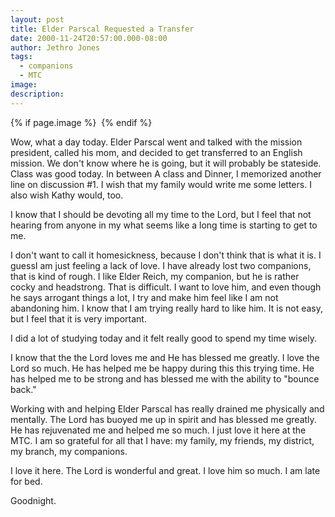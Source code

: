 ```yaml
---
layout: post
title: Elder Parscal Requested a Transfer
date: 2000-11-24T20:57:00.000-08:00
author: Jethro Jones
tags:
  - companions
  - MTC
image: 
description:
---
```


{% if page.image %} <img src="{{ page.image }}" alt=""> {% endif %}

Wow, what a day today. Elder Parscal went and talked with the mission president, called his mom, and decided to get transferred to an English mission. We don't know where he is going, but it will probably be stateside. Class was good today. In between A class and Dinner, I memorized another line on discussion #1. I wish that my family would write me some letters. I also wish Kathy would, too. 

I know that I should be devoting all my time to the Lord, but I feel that not hearing from anyone in my what seems like a long time is starting to get to me. 

I don't want to call it homesickness, because I don't think that is what it is. I guessI am just feeling a lack of love. I have already lost two companions, that is kind of rough. I like Elder Reich, my companion, but he is rather cocky and headstrong. That is difficult. I want to love him, and even though he says arrogant things a lot, I try and make him feel like I am not abandoning him. I know that I am trying really hard to like him. It is not easy, but I feel that it is very important. 

I did a lot of studying today and it felt really good to spend my time wisely. 

I know that the the Lord loves me and He has blessed me greatly. I love the Lord so much. He has helped me be happy during this this trying time. He has helped me to be strong and has blessed me with the ability to "bounce back."

Working with and helping Elder Parscal has really drained me physically and mentally. The Lord has buoyed me up in spirit and has blessed me greatly. He has rejuvenated me and helped me so much. I just love it here at the MTC. I am so grateful for all that I have: my family, my friends, my district, my branch, my companions. 

I love it here. The Lord is wonderful and great. I love him so much. I am late for bed. 

Goodnight. 

